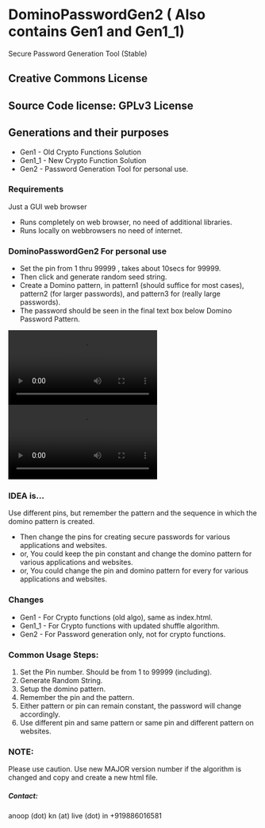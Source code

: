 # DominoPasswordGen2 ( Also contains Gen1 and Gen1_1)
Secure Password Generation Tool (Stable)

## Creative Commons License 
## Source Code license: GPLv3 License 

## Generations and their purposes
* Gen1 - Old Crypto Functions Solution
* Gen1_1 - New Crypto Function Solution
* Gen2 - Password Generation Tool for personal use.

### Requirements
Just a GUI web browser
* Runs completely on web browser, no need of additional libraries. 
* Runs locally on webbrowsers no need of internet. 


### DominoPasswordGen2 For personal use
* Set the pin from 1 thru 99999 , takes about 10secs for 99999. 
* Then click and generate random seed string. 
* Create a Domino pattern, in pattern1 (should suffice for most cases), pattern2 (for larger passwords), and pattern3 for (really large passwords). 
* The password should be seen in the final text box below Domino Password Pattern. 

![Usage webm](https://github.com/anpnrynn/dominopassword/blob/main/DominoPasswordGen2%20-%20Usage%20Webp.webm)
![Usage webm](https://github.com/anpnrynn/dominopassword/raw/main/DominoPasswordGen2%20-%20Usage%20Webp.webm)

### IDEA is...
Use different pins, but remember the pattern and the sequence in which the domino pattern is created. 
* Then change the pins for creating secure passwords for various applications and websites. 
* or, You could keep the pin constant and change the domino pattern for various applications and websites. 
* or, You could change the pin and domino pattern for every for various applications and websites. 


### Changes
* Gen1   - For Crypto functions (old algo), same as index.html. 
* Gen1_1 - For Crypto functions with updated shuffle algorithm. 
* Gen2   - For Password generation only, not for crypto functions. 


### Common Usage Steps: 
1. Set the Pin number. Should be from 1 to 99999 (including). 
2. Generate Random String. 
3. Setup the domino pattern. 
4. Remember the pin and the pattern. 
5. Either pattern or pin can remain constant, the password will change accordingly. 
6. Use different pin and same pattern or same pin and different pattern on websites. 


### NOTE: 
Please use caution. 
Use new MAJOR version number if the algorithm is changed and copy and create a new html file. 

##### Contact: 
anoop (dot) kn (at) live (dot) in 
+919886016581 
